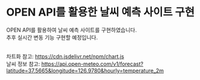 # OPEN API를 활용한 날씨 예측 사이트 구현

OPEN API를 활용하여 날씨 예측 사이트를 구현하였습니다. <br>
추후 실시간 변동 기능 구현할 예정입니다. <br><br>

차트화 참고: https://cdn.jsdelivr.net/npm/chart.js <br>
날씨 정보 참고: https://api.open-meteo.com/v1/forecast?latitude=37.5665&longitude=126.9780&hourly=temperature_2m
